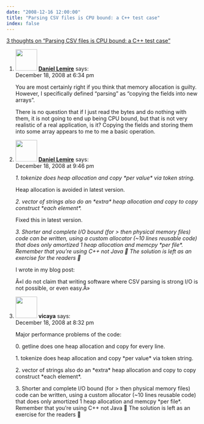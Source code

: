 ```yaml
---
date: "2008-12-16 12:00:00"
title: "Parsing CSV files is CPU bound: a C++ test case"
index: false
---
```


[3 thoughts on &ldquo;Parsing CSV files is CPU bound: a C++ test case&rdquo;](/lemire/blog/2008/12-16-parsing-csv-files-is-cpu-bound-a-c-test-case)

<ol class="comment-list">
<li id="comment-50355" class="comment byuser comment-author-lemire bypostauthor even thread-even depth-1">
<div class="comment-author vcard">
<img alt src="https://secure.gravatar.com/avatar/2ca999bef9535950f5b84281a4dab006?s=56&#038;d=mm&#038;r=g" srcset="https://secure.gravatar.com/avatar/2ca999bef9535950f5b84281a4dab006?s=112&#038;d=mm&#038;r=g 2x" class="avatar avatar-56 photo" height="56" width="56" decoding="async" /> <b class="fn"><a href="https://lemire.me/blog/" class="url" rel="ugc">Daniel Lemire</a></b> <span class="says">says:</span> </div>
<div class="comment-metadata"><time datetime="2008-12-18T18:34:06+00:00">December 18, 2008 at 6:34 pm</time></a> </div>
<div class="comment-content">
<p>You are most certainly right if you think that memory allocation is guilty. However, I specifically defined &ldquo;parsing&rdquo; as &ldquo;copying the fields into new arrays&rdquo;.</p>
<p>There is no question that if I just read the bytes and do nothing with them, it is not going to end up being CPU bound, but that is not very realistic of a real application, is it? Copying the fields and storing them into some array appears to me to me a basic operation.</p>
</div>
</li>
<li id="comment-50357" class="comment byuser comment-author-lemire bypostauthor odd alt thread-odd thread-alt depth-1">
<div class="comment-author vcard">
<img alt src="https://secure.gravatar.com/avatar/2ca999bef9535950f5b84281a4dab006?s=56&#038;d=mm&#038;r=g" srcset="https://secure.gravatar.com/avatar/2ca999bef9535950f5b84281a4dab006?s=112&#038;d=mm&#038;r=g 2x" class="avatar avatar-56 photo" height="56" width="56" decoding="async" /> <b class="fn"><a href="https://lemire.me/blog/" class="url" rel="ugc">Daniel Lemire</a></b> <span class="says">says:</span> </div>
<div class="comment-metadata"><time datetime="2008-12-18T21:46:21+00:00">December 18, 2008 at 9:46 pm</time></a> </div>
<div class="comment-content">
<p><i>1. tokenize does heap allocation and copy *per value* via token string.</i></p>
<p>Heap allocation is avoided in latest version.</p>
<p><i>2. vector of strings also do an *extra* heap allocation and copy to copy construct *each element*.</i></p>
<p>Fixed this in latest version.</p>
<p><i>3. Shorter and complete I/O bound (for > then physical memory files) code can be written, using a custom allocator (~10 lines reusable code) that does only amortized 1 heap allocation and memcpy *per file*. Remember that you&rsquo;re using C++ not Java 🙂 The solution is left as an exercise for the readers 🙂</i></p>
<p>I wrote in my blog post:</p>
<p>Â«I do not claim that writing software where CSV parsing is strong I/O is not possible, or even easy.Â»</p>
</div>
</li>
<li id="comment-50356" class="comment even thread-even depth-1">
<div class="comment-author vcard">
<img alt src="https://secure.gravatar.com/avatar/715a901acf9741ff522d91f17694df3b?s=56&#038;d=mm&#038;r=g" srcset="https://secure.gravatar.com/avatar/715a901acf9741ff522d91f17694df3b?s=112&#038;d=mm&#038;r=g 2x" class="avatar avatar-56 photo" height="56" width="56" loading="lazy" decoding="async" /> <b class="fn">vicaya</b> <span class="says">says:</span> </div>
<div class="comment-metadata"><time datetime="2008-12-18T20:32:53+00:00">December 18, 2008 at 8:32 pm</time></a> </div>
<div class="comment-content">
<p>Major performance problems of the code:</p>
<p>0. getline does one heap allocation and copy for every line.</p>
<p>1. tokenize does heap allocation and copy *per value* via token string.</p>
<p>2. vector of strings also do an *extra* heap allocation and copy to copy construct *each element*.</p>
<p>3. Shorter and complete I/O bound (for &gt; then physical memory files) code can be written, using a custom allocator (~10 lines reusable code) that does only amortized 1 heap allocation and memcpy *per file*. Remember that you&rsquo;re using C++ not Java 🙂 The solution is left as an exercise for the readers 🙂</p>
</div>
</li>
</ol>
